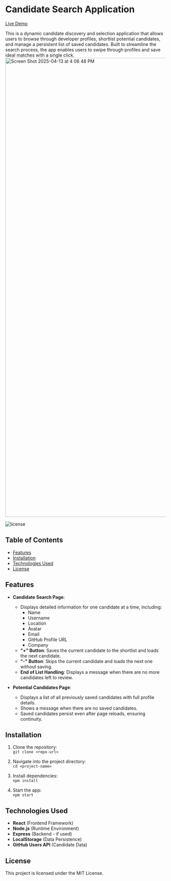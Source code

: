 # Candidate Search Application

[Live Demo](https://your-deployment-link-here.com)

This is a dynamic candidate discovery and selection application that allows users to browse through developer profiles, shortlist potential candidates, and manage a persistent list of saved candidates. Built to streamline the search process, the app enables users to swipe through profiles and save ideal matches with a single click.
<img width="1439" alt="Screen Shot 2025-04-13 at 4 06 48 PM" src="https://github.com/user-attachments/assets/a38b1d79-872d-4156-84c6-68d2d88274fa" />

![license](https://img.shields.io/badge/license-MIT-blue.svg)

## Table of Contents
- [Features](#features)
- [Installation](#installation)
- [Technologies Used](#technologies-used)
- [License](#license)

## Features

- **Candidate Search Page**:
  - Displays detailed information for one candidate at a time, including:
    - Name
    - Username
    - Location
    - Avatar
    - Email
    - GitHub Profile URL
    - Company
  - **"+" Button**: Saves the current candidate to the shortlist and loads the next candidate.
  - **"-" Button**: Skips the current candidate and loads the next one without saving.
  - **End of List Handling**: Displays a message when there are no more candidates left to review.

- **Potential Candidates Page**:
  - Displays a list of all previously saved candidates with full profile details.
  - Shows a message when there are no saved candidates.
  - Saved candidates persist even after page reloads, ensuring continuity.

## Installation

1. Clone the repository:  
   `git clone <repo-url>`

2. Navigate into the project directory:  
   `cd <project-name>`

3. Install dependencies:  
   `npm install`

4. Start the app:  
   `npm start`

## Technologies Used

- **React** (Frontend Framework)
- **Node.js** (Runtime Environment)
- **Express** (Backend - if used)
- **LocalStorage** (Data Persistence)
- **GitHub Users API** (Candidate Data)

## License

This project is licensed under the MIT License.
